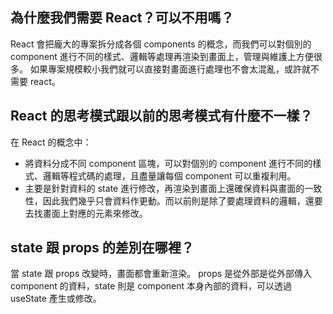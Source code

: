 ## 為什麼我們需要 React？可以不用嗎？

React 會把龐大的專案拆分成各個 components 的概念，而我們可以對個別的 component 進行不同的樣式、邏輯等處理再渲染到畫面上，管理與維護上方便很多。
如果專案規模較小我們就可以直接對畫面進行處理也不會太混亂，或許就不需要 react。

## React 的思考模式跟以前的思考模式有什麼不一樣？

在 React 的概念中：

- 將資料分成不同 component 區塊，可以對個別的 component 進行不同的樣式、邏輯等程式碼的處理，且盡量讓每個 component 可以重複利用。
- 主要是針對資料的 state 進行修改，再渲染到畫面上還確保資料與畫面的一致性，因此我們幾乎只會資料作更動。而以前則是除了要處理資料的邏輯，還要去找畫面上對應的元素來修改。

## state 跟 props 的差別在哪裡？

當 state 跟 props 改變時，畫面都會重新渲染。 props 是從外部是從外部傳入 component 的資料，state 則是 component 本身內部的資料，可以透過 useState 產生或修改。
